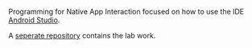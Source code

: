 Programming for Native App Interaction focused on how to use the IDE [Android Studio](https://developer.android.com/studio/index.html).

A [seperate repository](https://github.com/yuchingho/AndroidUniversity) contains the lab work.
